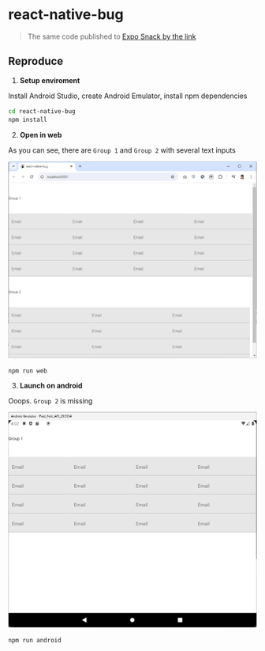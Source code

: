 # react-native-bug

> The same code published to [Expo Snack by the link](https://snack.expo.dev/@tripolskypetr/react-native-bug)

## Reproduce

1. **Setup enviroment**

Install Android Studio, create Android Emulator, install npm dependencies

```bash
cd react-native-bug
npm install
```

2. **Open in web**

As you can see, there are `Group 1` and `Group 2` with several text inputs

![web](./assets/web.png)

```bash
npm run web
```

3. **Launch on android**

Ooops. `Group 2` is missing

![android](./assets/android.png)

```bash
npm run android
```
